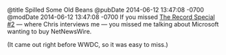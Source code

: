 @title Spilled Some Old Beans
@pubDate 2014-06-12 13:47:08 -0700
@modDate 2014-06-12 13:47:08 -0700
If you missed [The Record Special #2](http://therecord.co/2014/05/29/brent_simmons) — where Chris interviews me — you missed me talking about Microsoft wanting to buy NetNewsWire.

(It came out right before WWDC, so it was easy to miss.)
